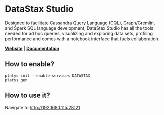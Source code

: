 # DataStax Studio

Designed to facilitate Cassandra Query Language (CQL), Graph/Gremlin, and Spark SQL language development, DataStax Studio has all the tools needed for ad hoc queries, visualizing and exploring data sets, profiling performance and comes with a notebook interface that fuels collaboration.

**[Website](https://www.datastax.com/dev/datastax-studio)** | **[Documentation](https://docs.datastax.com/en/landing_page/doc/landing_page/docList.html#Studio)** 

## How to enable?

```
platys init --enable-services DATASTAX
platys gen
```

## How to use it?

Navigate to <http://192.168.1.115:28121>